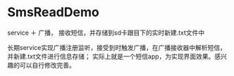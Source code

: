 # SmsReadDemo
service ＋ 广播， 接收短信，并存储到sd卡跟目下的实时新建.txt文件中

长期service实现广播注册监听，接受到时触发广播，在广播接收器中解析短信，并新建.txt文件进行信息存储；
实际上就是一个短信app，为实现界面效果。感兴趣的可以自行修改完善。

